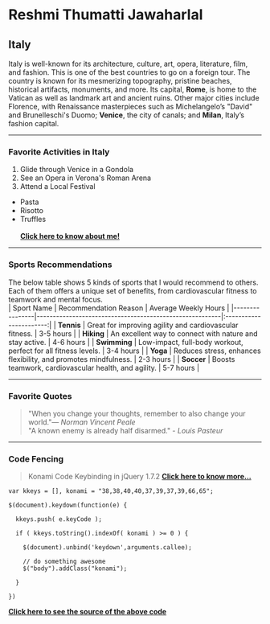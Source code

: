 # Reshmi Thumatti Jawaharlal
## Italy
Italy is well-known for its architecture, culture, art, opera, literature, film, and fashion. This is one of the best countries to go on a foreign tour. The country is known for its mesmerizing topography, pristine beaches, historical artifacts, monuments, and more. Its capital, **Rome**, is home to the Vatican as well as landmark art and ancient ruins. Other major cities include Florence, with Renaissance masterpieces such as Michelangelo’s "David" and Brunelleschi's Duomo; **Venice**, the city of canals; and **Milan**, Italy’s fashion capital.
*****
### Favorite Activities in Italy
1. Glide through Venice in a Gondola
2. See an Opera in Verona's Roman Arena
3. Attend a Local Festival
* Pasta
* Risotto
* Truffles<br><br>
**[Click here to know about me!](MyStats.md)**
*****
### Sports Recommendations
The below table shows 5 kinds of sports that I would recommend to others. Each of them offers a unique set of benefits, from cardiovascular fitness to teamwork and mental focus.<br>
| Sport Name     | Recommendation Reason                                   | Average Weekly Hours |
|----------------|---------------------------------------------------------|:-----------------------:|
| **Tennis**     | Great for improving agility and cardiovascular fitness.          | 3-5 hours            |
| **Hiking**     | An excellent way to connect with nature and stay active.         | 4-6 hours            |
| **Swimming**   | Low-impact, full-body workout, perfect for all fitness levels.   | 3-4 hours            |
| **Yoga**       | Reduces stress, enhances flexibility, and promotes mindfulness.  | 2-3 hours            |
| **Soccer**     | Boosts teamwork, cardiovascular health, and agility.             | 5-7 hours            |
*****
### Favorite Quotes
> "When you change your thoughts, remember to also change your world."— *Norman Vincent Peale*<br>
> "A known enemy is already half disarmed." - *Louis Pasteur*<br>
*****
### Code Fencing
> Konami Code Keybinding in jQuery 1.7.2
**[Click here to know more...](https://stackoverflow.com/questions/11611143/konami-code-keybinding-in-jquery-1-7-2/11611363)**<br>

```
var kkeys = [], konami = "38,38,40,40,37,39,37,39,66,65";

$(document).keydown(function(e) {

  kkeys.push( e.keyCode );

  if ( kkeys.toString().indexOf( konami ) >= 0 ) {

    $(document).unbind('keydown',arguments.callee);
    
    // do something awesome
    $("body").addClass("konami");
  
  }

})
```

**[Click here to see the source of the above code](https://css-tricks.com/snippets/jquery/konomi-code/)**